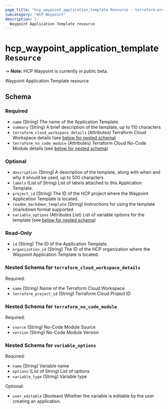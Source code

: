 ```yaml
---
page_title: "hcp_waypoint_application_template Resource - terraform-provider-hcp"
subcategory: "HCP Waypoint"
description: |-
  Waypoint Application Template resource
---
```


# hcp_waypoint_application_template `Resource`

-> **Note:** HCP Waypoint is currently in public beta.

Waypoint Application Template resource

<!-- schema generated by tfplugindocs -->
## Schema

### Required

- `name` (String) The name of the Application Template.
- `summary` (String) A brief description of the template, up to 110 characters
- `terraform_cloud_workspace_details` (Attributes) Terraform Cloud Workspace details (see [below for nested schema](#nestedatt--terraform_cloud_workspace_details))
- `terraform_no_code_module` (Attributes) Terraform Cloud No-Code Module details (see [below for nested schema](#nestedatt--terraform_no_code_module))

### Optional

- `description` (String) A description of the template, along with when and why it should be used, up to 500 characters
- `labels` (List of String) List of labels attached to this Application Template.
- `project_id` (String) The ID of the HCP project where the Waypoint Application Template is located.
- `readme_markdown_template` (String) Instructions for using the template (markdown format supported
- `variable_options` (Attributes List) List of variable options for the template (see [below for nested schema](#nestedatt--variable_options))

### Read-Only

- `id` (String) The ID of the Application Template.
- `organization_id` (String) The ID of the HCP organization where the Waypoint Application Template is located.

<a id="nestedatt--terraform_cloud_workspace_details"></a>
### Nested Schema for `terraform_cloud_workspace_details`

Required:

- `name` (String) Name of the Terraform Cloud Workspace
- `terraform_project_id` (String) Terraform Cloud Project ID


<a id="nestedatt--terraform_no_code_module"></a>
### Nested Schema for `terraform_no_code_module`

Required:

- `source` (String) No-Code Module Source
- `version` (String) No-Code Module Version


<a id="nestedatt--variable_options"></a>
### Nested Schema for `variable_options`

Required:

- `name` (String) Variable name
- `options` (List of String) List of options
- `variable_type` (String) Variable type

Optional:

- `user_editable` (Boolean) Whether the variable is editable by the user creating an application.
